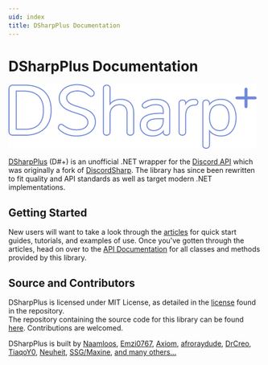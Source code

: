 ```yaml
---
uid: index
title: DSharpPlus Documentation
---
```


<h1 class="delet-this">DSharpPlus Documentation</h1>
<img class="logo-center" src="images/logobig.png" alt="DSharpPlus Logo">

[DSharpPlus][1] (D#+) is an unofficial .NET wrapper for the [Discord API][2] which was originally a fork of
[DiscordSharp][3]. The library has since been rewritten to fit quality and API standards as well as target modern .NET implementations.

## Getting Started

New users will want to take a look through the [articles][4] for quick start guides, tutorials, and examples of use.
Once you've gotten through the articles, head on over to the [API Documentation][5] for all classes and methods provided
by this library.

## Source and Contributors

DSharpPlus is licensed under MIT License, as detailed in the [license][6] found in the repository.<br/>
The repository containing the source code for this library can be found [here][1]. Contributions are welcomed.

DSharpPlus is built by [Naamloos][7], [Emzi0767][8], [Axiom][9], [afroraydude][10], [DrCreo][11], [TiaqoY0][12],
[Neuheit][13], [SSG/Maxine][14], [and many others...][15]

<!-- LINKS -->
[1]:  https://github.com/DSharpPlus/DSharpPlus "DSharpPlus GitHub repository"
[2]:  https://discordapp.com/developers/docs/intro "Discord API documentation"
[3]:  https://github.com/suicvne/DiscordSharp "DiscordSharp GitHub repository"
[4]:  xref:articles.preamble
[5]:  xref:apidocs
[6]:  https://github.com/DSharpPlus/DSharpPlus/blob/master/LICENSE
[7]:  https://github.com/Naamloos
[8]:  https://github.com/Emzi0767
[9]:  https://github.com/suicvne
[10]: https://github.com/afroraydude
[11]: https://github.com/DrCreo
[12]: https://github.com/nick-strohm
[13]: https://github.com/Neuheit/
[14]: https://github.com/uwx/
[15]: https://github.com/DSharpPlus/DSharpPlus/graphs/contributors
